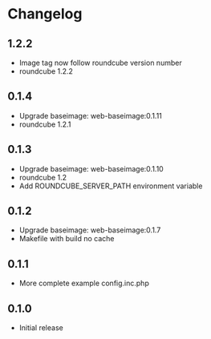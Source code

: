 # Changelog

## 1.2.2
  - Image tag now follow roundcube version number
  - roundcube 1.2.2

## 0.1.4
  - Upgrade baseimage: web-baseimage:0.1.11
  - roundcube 1.2.1

## 0.1.3
  - Upgrade baseimage: web-baseimage:0.1.10
  - roundcube 1.2
  - Add ROUNDCUBE_SERVER_PATH environment variable

## 0.1.2
  - Upgrade baseimage: web-baseimage:0.1.7
  - Makefile with build no cache

## 0.1.1
  - More complete example config.inc.php

## 0.1.0
  - Initial release
